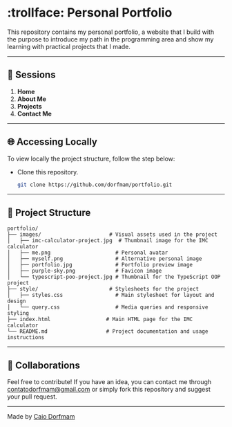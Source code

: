 # :trollface: Personal Portfolio

This repository contains my personal portfolio, a website that I build with the purpose to introduce my path in the programming area and show
my learning with practical projects that I made.

---

## 📃 Sessions

1. **Home**
2. **About Me**
3. **Projects**
4. **Contact Me**

---

## 🌐 Accessing Locally

To view locally the project structure, follow the step below:

-   Clone this repository.

    ```bash
    git clone https://github.com/dorfmam/portfolio.git
    ```

---

## 📂 Project Structure

```
portfolio/
├── images/                      # Visual assets used in the project
│   ├── imc-calculator-project.jpg  # Thumbnail image for the IMC calculator
│   ├── me.png                     # Personal avatar
│   ├── myself.png                 # Alternative personal image
│   ├── portfolio.jpg              # Portfolio preview image
│   ├── purple-sky.png             # Favicon image
│   └── typescript-poo-project.jpg # Thumbnail for the TypeScript OOP project
├── style/                       # Stylesheets for the project
│   ├── styles.css                 # Main stylesheet for layout and design
│   └── query.css                  # Media queries and responsive styling
├── index.html                  # Main HTML page for the IMC calculator
└── README.md                   # Project documentation and usage instructions
```

---

## 💭 Collaborations

Feel free to contribute! If you have an idea, you can contact me through <contatodorfmam@gmail.com> or simply
fork this repository and suggest your pull request.

---

Made by [Caio Dorfmam](https://github.com/dorfmam/main)
